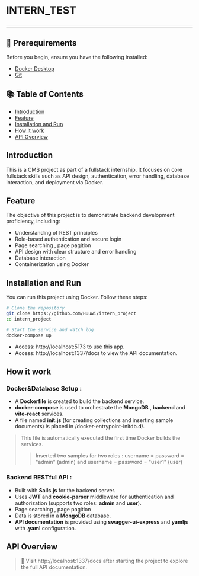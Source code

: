 # INTERN_TEST <hr>

## 📌 Prerequirements

Before you begin, ensure you have the following installed:

- [Docker Desktop](https://www.docker.com/products/docker-desktop/)
- [Git](https://git-scm.com/)

## 📚 Table of Contents

- [Introduction](#introduction)
- [Feature ](#feature)
- [Installation and Run](#installation-and-run)
- [How it work](#how-it-work)
- [API Overview](#api-overview)

## Introduction

This is a CMS project as part of a fullstack internship. It focuses on core fullstack skills such as API design, authentication, error handling, database interaction, and deployment via Docker.

## Feature

The objective of this project is to demonstrate backend development proficiency, including:

- Understanding of REST principles
- Role-based authentication and secure login
- Page searching , page pagition
- API design with clear structure and error handling
- Database interaction
- Containerization using Docker

## Installation and Run

You can run this project using Docker. Follow these steps:

```bash
# Clone the repository
git clone https://github.com/Huuwi/intern_project
cd intern_project

# Start the service and watch log
docker-compose up 
```
- Access: http://localhost:5173 to use this app.
- Access: http://localhost:1337/docs to view the API documentation.
## How it work
### Docker&Database Setup : 
- A **Dockerfile** is created to build the backend service.
- **docker-compose** is used to orchestrate the **MongoDB** , **backend** and **vite-react** services.
- A file named **init.js** (for creating collections and inserting sample documents) is placed in /docker-entrypoint-initdb.d/.
> This file is automatically executed the first time Docker builds the services.
>> Inserted two samples for two roles : username = password = "admin" (admin) and username = password = "user1" (user)
### Backend RESTful API : 
- Built with **Sails.js** for the backend server.
- Uses **JWT** and **cookie-parser** middleware for authentication and authorization (supports two roles: **admin** and **user**).
- Page searching , page pagition
- Data is stored in a **MongoDB** database.
- **API documentation** is provided using **swagger-ui-express** and **yamljs** with .**yaml** configuration.



## API Overview
> 📘 Visit http://localhost:1337/docs after starting the project to explore the full API documentation.
